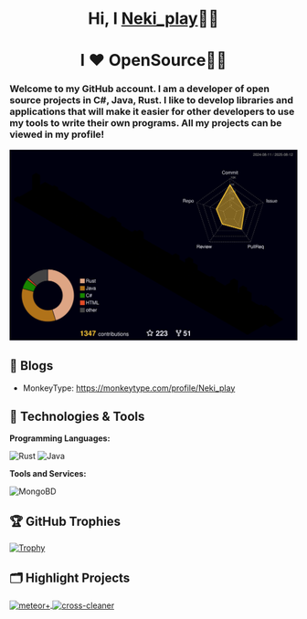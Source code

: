 <h1 align="center">Hi, I <a href="https://github.com/Nekiplay">Neki_play</a>👋🏻</h1>
<h1 align="center">I ❤️ OpenSource</a>👋🏻</h1>
<h3>Welcome to my GitHub account. I am a developer of open source projects in C#, Java, Rust. I like to develop libraries and applications that will make it easier for other developers to use my tools to write their own programs. All my projects can be viewed in my profile!</h3>

![Profile Stats](https://raw.githubusercontent.com/Nekiplay/Nekiplay/refs/heads/main/profile-3d-contrib/profile-night-rainbow.svg)


## 📝 Blogs

- MonkeyType: https://monkeytype.com/profile/Neki_play

## 🔧 Technologies & Tools

**Programming Languages:**

![Rust](https://img.shields.io/badge/Code-Rust-informational?style=flat&logo=rust&logoColor=white&color=6aa6f8)
![Java](https://img.shields.io/badge/Code-Java-informational?style=flat&logo=openjdk&logoColor=white&color=6aa6f8)

**Tools and Services:**

![MongoBD](https://img.shields.io/badge/DB-MongoBD-informational?style=flat&logo=mongodb&logoColor=white&color=6aa6f8)

## 🏆 GitHub Trophies

[![Trophy](https://github-profile-trophy.vercel.app/?username=Nekiplay&theme=nord&column=7)](https://github.com/Nekiplay/github-profile-trophy)

## 🗂️ Highlight Projects

<a href="https://github.com/MeteorClientPlus/MeteorPlus">
  <img align="center" src="https://github-readme-stats.vercel.app/api/pin/?username=MeteorClientPlus&repo=MeteorPlus&show_icons=true&line_height=27&title_color=6aa6f8&text_color=8a919a&icon_color=6aa6f8&bg_color=22272e" alt="meteor+" />
</a>

<a href="https://github.com/WinBooster/Cross-Cleaner">
  <img align="center" src="https://github-readme-stats.vercel.app/api/pin/?username=WinBooster&repo=Cross-Cleaner&show_icons=true&line_height=27&title_color=6aa6f8&text_color=8a919a&icon_color=6aa6f8&bg_color=22272e" alt="cross-cleaner" />
</a>
